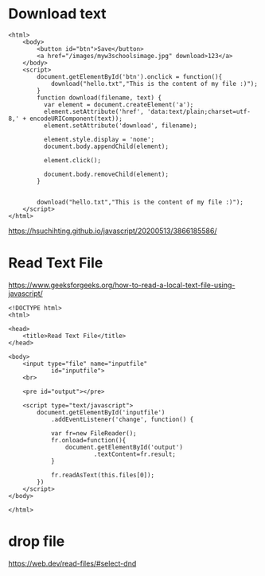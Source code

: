 # Download text  

	<html>
		<body>
			<button id="btn">Save</button>
			<a href="/images/myw3schoolsimage.jpg" download>123</a>
		</body>
		<script>
			document.getElementById('btn').onclick = function(){
				download("hello.txt","This is the content of my file :)");
			}
			function download(filename, text) {
			  var element = document.createElement('a');
			  element.setAttribute('href', 'data:text/plain;charset=utf-8,' + encodeURIComponent(text));
			  element.setAttribute('download', filename);

			  element.style.display = 'none';
			  document.body.appendChild(element);

			  element.click();

			  document.body.removeChild(element);
			}


			download("hello.txt","This is the content of my file :)");
		</script>
	</html>
	
	
https://hsuchihting.github.io/javascript/20200513/3866185586/

# Read Text File
https://www.geeksforgeeks.org/how-to-read-a-local-text-file-using-javascript/

	<!DOCTYPE html>
	<html>
	  
	<head>
		<title>Read Text File</title>
	</head>
	  
	<body>
		<input type="file" name="inputfile"
				id="inputfile">
		<br>
	   
		<pre id="output"></pre>
		  
		<script type="text/javascript">
			document.getElementById('inputfile')
				.addEventListener('change', function() {
				  
				var fr=new FileReader();
				fr.onload=function(){
					document.getElementById('output')
							.textContent=fr.result;
				}
				  
				fr.readAsText(this.files[0]);
			})
		</script>
	</body>
	  
	</html>
	
# drop file

https://web.dev/read-files/#select-dnd